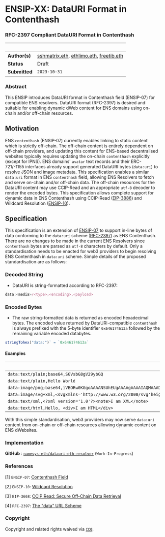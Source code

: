 # ENSIP-XX: DataURI Format in Contenthash

### RFC-2397 Compliant DataURI Format in Contenthash

| &nbsp; | &nbsp; |
| ------ | ------ |
| **Author(s)** | [sshmatrix.eth](@sshmatrix), [ethlimo.eth](@ethlimo), [freetib.eth](@0xc0de4c0ffee) |
| **Status**    | Draft |
| **Submitted** | `2023-10-31` |

### Abstract

This ENSIP introduces DataURI format in Contenthash field (ENSIP-07) for compatible ENS resolvers. DataURI format (RFC-2397) is desired and suitable for enabling dynamic dWeb content for ENS domains using on-chain and/or off-chain resources. 

## Motivation

ENS `contenthash` (ENSIP-07) currently enables linking to static content which is strictly off-chain. The off-chain content is entirely dependent on off-chain providers, and updating this content for ENS-based decentralised websites typically requires updating the on-chain `contenthash` explicitly (except for IPNS). ENS domains' `avatar` text records and their ERC-721/-1155 interfaces already support generated DataURI bytes (`data:uri`) to resolve JSON and image metadata. This specification enables a similar `data:uri` format in ENS `contenthash` field, allowing ENS Resolvers to fetch and serve on-chain and/or off-chain data. The off-chain resources for the DataURI content may use CCIP-Read and an appropriate `utf-8` decoder to render the encoded bytes. This specification allows complete support for dynamic data in ENS Contenthash using CCIP-Read ([EIP-3886](https://eips.ethereum.org/EIPS/eip-3668)) and Wildcard Resolution ([ENSIP-10](https://docs.ens.domains/ens-improvement-proposals/ensip-10-wildcard-resolution)).

## Specification

This specification is an extension of [ENSIP-07](https://docs.ens.domains/ens-improvement-proposals/ensip-7-contenthash-field) to support in-line bytes of data conforming to the `data:uri` scheme ([RFC-2397](https://datatracker.ietf.org/doc/html/rfc2397)) as ENS Contenthash. There are no changes to be made in the current ENS Resolvers since `contenthash` bytes are parsed as `utf-8` characters by default. Only a standardisation needs to be enacted for web3 providers to begin resolving ENS Contenthash in `data:uri` scheme. Simple details of the proposed standardisation are as follows:

### Decoded String

- DataURI is string-formatted according to RFC-2397:

```js
data:<media>/<type>;<encoding>,<payload>
```

### Encoded Bytes

- The raw string-formatted data is returned as encoded hexadecimal bytes. The encoded value returned by DataURI-compatible `contenthash` is always prefixed with the 5-byte identifier `0x646174613a` followed by the remaining variable encoded databytes.

``` js
stringTohex("data:")` = `0x646174613a`
```

 #### Examples

| Decoded String | Encoded Bytes |
| ---            | ---           |
| `data:text/plain;base64,SGVsbG8gV29ybGQ` | `0x646174613a746578742f706c61696e3b6261736536342c534756736247386756323979624751` |
| `data:text/plain,Hello World` | `0x646174613a746578742f706c61696e2c48656c6c6f20576f726c64` |
| `data:image/png;base64,iVBORw0KGgoAAAANSUhEUgAAAAgAAAAIAQMAAAD+wSzIAAAABlBMVEX///+/v7+jQ3Y5AAAADklEQVQI12P4AIX8EAgALgAD/aNpbtEAAAAASUVORK5CYII`  | `0x646174613a696d6167652f706e673b6261736536342c6956424f5277304b47676f414141414e5355684555674141414167414141414941514d414141442b77537a4941414141426c424d5645582f2f2f2b2f76372b6a5133593541414141446b6c45515651493132503441495838454167414c6741442f614e7062744541414141415355564f524b3543594949` |
| `data:image/svg+xml,<svgxmlns='http://www.w3.org/2000/svg'height='30'width='200'><textx='0'y='15'fill='red'>IamSVG</text></svg>` | `646174613a696d6167652f7376672b786d6c2c3c737667786d6c6e733d27687474703a2f2f7777772e77332e6f72672f323030302f737667276865696768743d2733302777696474683d27323030273e3c74657874783d273027793d2731352766696c6c3d27726564273e49616d5356473c2f746578743e3c2f7376673e` |
| `data:text/xml,<?xml version='1.0'?><note>I am XML</note>` | `0x646174613a746578742f786d6c2c3c3f786d6c2076657273696f6e3d27312e30273f3e3c6e6f74653e4920616d20584d4c3c2f6e6f74653e` |
| `data:text/html,Hello, <div>I am HTML</div>` | `0x646174613a746578742f68746d6c2c48656c6c6f2c203c6469763e4920616d2048544d4c3c2f6469763e` |

With this simple standardisation, web3 providers may now serve `data:uri` content from on-chain or off-chain resources allowing dynamic content on ENS dWebsites.

### Implementation

**GitHub** : [`namesys-eth/datauri-eth-resolver`](https://github.com/namesys-eth/datauri-eth-resolver) (`Work-In-Progress`)

### References

[1] `ENSIP-07`: [Contenthash Field](https://docs.ens.domains/ens-improvement-proposals/ensip-7-contenthash-field)

[2] `ENSIP-10`: [Wildcard Resolution](https://docs.ens.domains/ens-improvement-proposals/ensip-10-wildcard-resolution)

[3] `EIP-3668`: [CCIP Read: Secure Off-Chain Data Retrieval](https://eips.ethereum.org/EIPS/eip-3668)

[4] `RFC-2397`: [The "data" URL Scheme](https://datatracker.ietf.org/doc/html/rfc2397)

### Copyright

Copyright and related rights waived via [`CC0`](https://creativecommons.org/publicdomain/zero/1.0/).